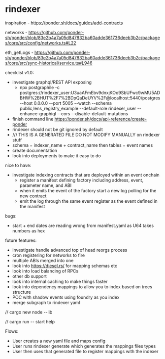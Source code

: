 # rindexer

inspiration - https://ponder.sh/docs/guides/add-contracts

networks - https://github.com/ponder-sh/ponder/blob/83e2b4a7a05d847832ba60adde361736deeb3b2c/packages/core/src/config/networks.ts#L22

eth_getLogs - https://github.com/ponder-sh/ponder/blob/83e2b4a7a05d847832ba60adde361736deeb3b2c/packages/core/src/sync-historical/service.ts#L946

checklist v1.0:
- investigate graphql/REST API exposing
  - npx postgraphile -c postgres://rindexer_user:U3uaAFmEbv9dnxjKOo9SbUFwc9wMU5ADBHW%2BHUT%2F7%2BDpQaDeUYV%2F@localhost:5440/postgres --host 0.0.0.0 --port 5005 --watch --schema public,lens_registry_example --default-role rindexer_user --enhance-graphiql --cors --disable-default-mutations
- finish command line https://ponder.sh/docs/api-reference/create-ponder
- rindexer should not be git ignored by default
- /// THIS IS A GENERATED FILE DO NOT MODIFY MANUALLY on rindexer stuff
- schema = indexer_name + contract_name then tables = event names
- create documentation
- look into deployments to make it easy to do

nice to have:

- investigate indexing contracts that are deployed within an event onchain
  - register a manifest defining factory including address, event, parameter name, and ABI
  - when it emits the event of the factory start a new log polling for the new contract
  - emit the log through the same event register as the event defined in the manifest

bugs:
- start + end dates are reading wrong from manifest.yaml as U64 takes numbers as hex

future features:
- investigate handle advanced top of head reorgs process
- cron registering for networks to fire
- multiple ABIs merged into one
- look into https://diesel.rs/ for mapping schemas etc
- look into load balancing of RPCs
- other db support
- look into internal caching to make things faster
- look into dependency mappings to allow you to index based on trees structure
- POC with shadow events using foundry as you index
- merge subgraph to rindexer yaml

// cargo new node --lib

// cargo run -- start help

Flows:

- User creates a new yaml file and maps config
- User runs rindexer generate which generates the mappings files types
- User then uses that generated file to register mappings with the indexer
